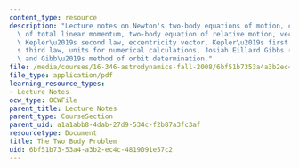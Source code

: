 ```yaml
---
content_type: resource
description: "Lecture notes on Newton's two-body equations of motion, conservation\
  \ of total linear momentum, two-body equation of relative motion, vector notation,\
  \ Kepler\u2019s second law, eccentricity vector, Kepler\u2019s first law, Kepler\u2019\
  s third law, units for numerical calculations, Josiah Eillard Gibbs (1839-1908),\
  \ and Gibb\u2019s method of orbit determination."
file: /media/courses/16-346-astrodynamics-fall-2008/6bf51b7353a4a3b2ec4c4819091e57c2_lec_01.pdf
file_type: application/pdf
learning_resource_types:
- Lecture Notes
ocw_type: OCWFile
parent_title: Lecture Notes
parent_type: CourseSection
parent_uid: a1a1abb8-4dab-27d9-534c-f2b87a3fc3af
resourcetype: Document
title: The Two Body Problem
uid: 6bf51b73-53a4-a3b2-ec4c-4819091e57c2
---
```

